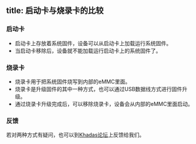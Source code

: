 title: 启动卡与烧录卡的比较
---

### 启动卡
* 启动卡上存放着系统固件，设备可以从启动卡上加载运行系统固件。
* 当启动卡移除后，设备就不能加载运行启动卡上的系统固件了。

### 烧录卡
* 烧录卡用于把系统固件烧写到内部的eMMC里面。
* 烧录卡是升级固件的其中一种方式，也可以通过USB数据线方式进行固件升级。
* 通过烧录卡升级完成后，可以移除烧录卡，设备会从内部的eMMC里面启动。

### 反馈
若对两种方式有疑问，也可以到[Khadas论坛](http://forum.khadas.com/)上反馈给我们。
